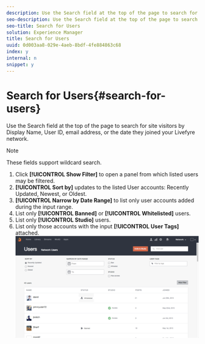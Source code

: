 ```yaml
---
description: Use the Search field at the top of the page to search for site visitors by Display Name, User ID, email address, or the date they joined your Livefyre network.
seo-description: Use the Search field at the top of the page to search for site visitors by Display Name, User ID, email address, or the date they joined your Livefyre network.
seo-title: Search for Users
solution: Experience Manager
title: Search for Users
uuid: 0d003aa8-029e-4aeb-8bdf-4fe884863c68
index: y
internal: n
snippet: y
---
```


# Search for Users{#search-for-users}

Use the Search field at the top of the page to search for site visitors by Display Name, User ID, email address, or the date they joined your Livefyre network.

>[!NOTE]
>
>These fields support wildcard search.

1. Click **[!UICONTROL Show Filter]** to open a panel from which listed users may be filtered.
1. **[!UICONTROL Sort by]** updates to the listed User accounts: Recently Updated, Newest, or Oldest.
1. **[!UICONTROL Narrow by Date Range]** to list only user accounts added during the input range.
1. List only **[!UICONTROL Banned]** or **[!UICONTROL Whitelisted]** users.
1. List only **[!UICONTROL Studio]** users.
1. List only those accounts with the input **[!UICONTROL User Tags]** attached. ![](assets/UsersFilter-1024x568.png)

